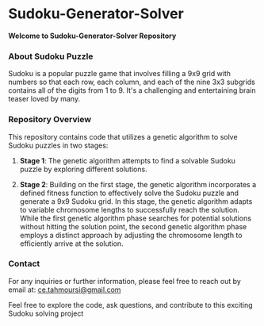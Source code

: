 # Sudoku-Generator-Solver
**Welcome to Sudoku-Generator-Solver Repository** 

### About Sudoku Puzzle 
Sudoku is a popular puzzle game that involves filling a 9x9 grid with numbers so that each row, each column, and each of the nine 3x3 subgrids contains all of the digits from 1 to 9. It's a challenging and entertaining brain teaser loved by many.

### Repository Overview 
This repository contains code that utilizes a genetic algorithm to solve Sudoku puzzles in two stages:

1. **Stage 1**: The genetic algorithm attempts to find a solvable Sudoku puzzle by exploring different solutions.
  
2. **Stage 2**: Building on the first stage, the genetic algorithm incorporates a defined fitness function to effectively solve the Sudoku puzzle and generate a 9x9 Sudoku grid. In this stage, the genetic algorithm adapts to variable chromosome lengths to successfully reach the solution. While the first genetic algorithm phase searches for potential solutions without hitting the solution point, the second genetic algorithm phase employs a distinct approach by adjusting the chromosome length to efficiently arrive at the solution.

### Contact 
For any inquiries or further information, please feel free to reach out by email at: ce.tahmoursi@gmail.com

Feel free to explore the code, ask questions, and contribute to this exciting Sudoku solving project

